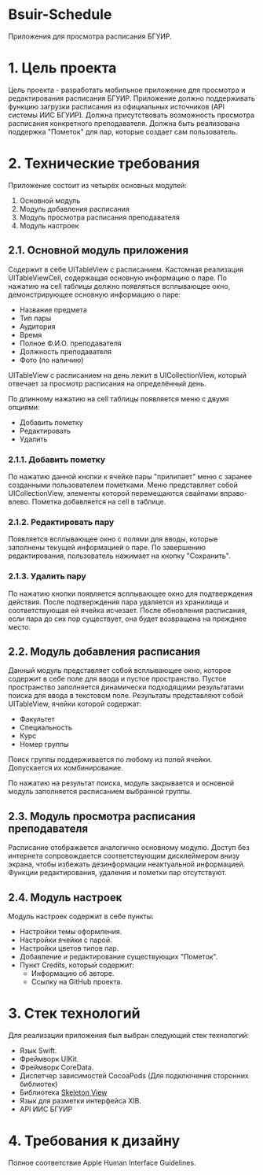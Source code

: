 # Bsuir-Schedule
Приложения для просмотра расписания БГУИР.

# 1. Цель проекта

Цель проекта - разработать мобильное приложение для просмотра и редактирования расписания БГУИР.
Приложение должно поддерживать функцию загрузки расписания из официальных источников (API системы ИИС БГУИР).
Должна присутствовать возможность просмотра расписания конкретного преподавателя.
Должна быть реализована поддержка "Пометок" для пар, которые создает сам пользователь.

# 2. Технические требования

Приложение состоит из четырёх основных модулей:
1. Основной модуль
2. Модуль добавления расписания
3. Модуль просмотра расписания преподавателя
4. Модуль настроек

## 2.1. Основной модуль приложения

Содержит в себе UITableView с расписанием.
Кастомная реализация UITableViewCell, содержащая основную информацию о паре.
По нажатию на cell таблицы должно появляться всплывающее окно, демонстрирующее основную информацию о паре:

+ Название предмета
+ Тип пары
+ Аудитория
+ Время
+ Полное Ф.И.О. преподавателя
+ Должность преподавателя
+ Фото (по наличию)

UITableView с расписанием на день лежит в UICollectionView, который отвечает за просмотр расписания на определённый день.

По длинному нажатию на cell таблицы появляется меню с двумя опциями:
+ Добавить пометку
+ Редактировать
+ Удалить

### 2.1.1. Добавить пометку

По нажатию данной кнопки к ячейке пары "прилипает" меню с заранее созданными пользователем пометками.
Меню представляет собой UICollectionView, элементы которой перемещаются свайпами вправо-влево.
Пометка добавляется на cell в таблице.

### 2.1.2. Редактировать пару

Появляется всплывающее окно с полями для вводы, которые заполнены текущей информацией о паре.
По завершению редактирования, пользователь нажимает на кнопку "Сохранить".

### 2.1.3. Удалить пару

По нажатию кнопки появляется всплывающее окно для подтверждения действия.
После подтверждения пара удаляется из хранилища и соответствующая ей ячейка исчезает.
После обновления расписания, если пара до сих пор существует, она будет возвращена на прежднее место.

## 2.2. Модуль добавления расписания

Данный модуль представляет собой всплывающее окно, которое содержит в себе поле для ввода и пустое пространство.
Пустое пространство заполняется динамически подходящими результатами поиска для ввода в текстовом поле.
Результаты представляют собой UITableView, ячейки которой содержат:
+ Факультет
+ Специальность
+ Курс
+ Номер группы

Поиск группы поддерживается по любому из полей ячейки. 
Допускается их комбинирование.

По нажатию на результат поиска, модуль закрывается и основной модуль заполняется расписанием выбранной группы.

## 2.3. Модуль просмотра расписания преподавателя

Расписание отображается аналогично основному модулю.
Доступ без интернета сопровождается соответствующим дисклеймером внизу экрана, чтобы избежать дезинформации неактуальной информацией.
Функции редактирования, удаления и пометки пар отсутствуют.

## 2.4. Модуль настроек

Модуль настроек содержит в себе пункты:
+ Настройки темы оформления.
+ Настройки ячейки с парой.
+ Настройки цветов типов пар.
+ Добавление и редактирование существующих "Пометок".
+ Пункт Credits, который содержит:
  + Информацию об авторе.
  + Ссылку на GitHub проекта.

# 3. Стек технологий

Для реализации приложения был выбран следующий стек технологий:

+ Язык Swift.
+ Фреймворк UIKit.
+ Фреймворк CoreData.
+ Диспетчер зависимостей CocoaPods (Для подключения сторонних библиотек)
+ Библиотека [Skeleton View](http:/github.com/Juanpe/SkeletonView)
+ Язык для разметки интерфейса XIB.
+ API ИИС БГУИР

# 4. Требования к дизайну

Полное соответствие Apple Human Interface Guidelines.
